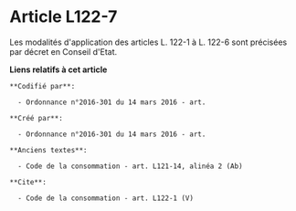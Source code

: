 # Article L122-7

Les modalités d'application des articles L. 122-1 à L. 122-6 sont précisées par décret en Conseil d'Etat.

**Liens relatifs à cet article**

	**Codifié par**:

	  - Ordonnance n°2016-301 du 14 mars 2016 - art.

	**Créé par**:

	  - Ordonnance n°2016-301 du 14 mars 2016 - art.

	**Anciens textes**:

	  - Code de la consommation - art. L121-14, alinéa 2 (Ab)

	**Cite**:

	  - Code de la consommation - art. L122-1 (V)
